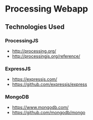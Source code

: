 <h1> Processing Webapp </h1>

<h2> Technologies Used </h2>
<h3> ProcessingJS </h3>
<ul>
<li><a href="http://processingjs.org/">http://processing.org/</a></li>
<li><a href="http://processingjs.org/reference/">http://processingjs.org/reference/</a></li>
</ul>
<h3>ExpressJS</h3>
<ul>
<li><a href="https://expressjs.com/">https://expressjs.com/</a></li>
<li><a href="https://github.com/expressjs/express">https://github.com/expressjs/express</a></li>
</ul>
<h3>MongoDB</h3>
<ul>
<li><a href="https://www.mongodb.com/">https://www.mongodb.com/</a></li>
<li><a href="https://github.com/mongodb/mongo">https://github.com/mongodb/mongo</a></li>
</ul>
